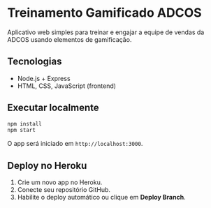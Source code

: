 # Treinamento Gamificado ADCOS

Aplicativo web simples para treinar e engajar a equipe de vendas da ADCOS usando elementos de gamificação.

## Tecnologias
- Node.js + Express
- HTML, CSS, JavaScript (frontend)

## Executar localmente

```bash
npm install
npm start
```

O app será iniciado em `http://localhost:3000`.

## Deploy no Heroku

1. Crie um novo app no Heroku.
2. Conecte seu repositório GitHub.
3. Habilite o deploy automático ou clique em **Deploy Branch**.

